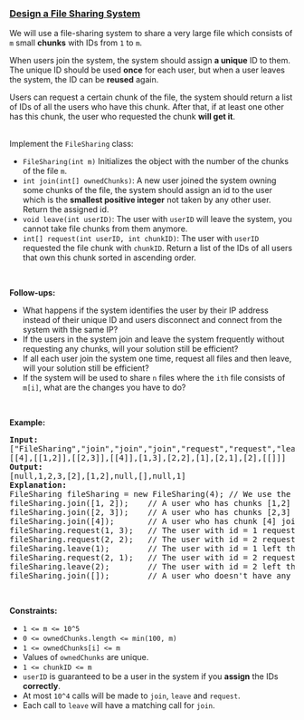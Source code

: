 ### [Design a File Sharing System](https://leetcode.com/problems/design-a-file-sharing-system)

<p>We will use a file-sharing system to share a very large file which consists of <code>m</code> small <b>chunks</b> with IDs from <code>1</code> to <code>m</code>.</p>

<p>When users join the system, the system should assign&nbsp;<b>a unique</b> ID to them. The unique ID should be used <b>once</b> for each user, but when a user leaves the system, the ID can be <b>reused</b> again.</p>

<p>Users can request a certain chunk of the file, the system should return a list of IDs of all the users who have this chunk. After that, if at least one other has this chunk, the user who requested the chunk <b>will get it</b>.</p>

<p><br />
Implement the <code>FileSharing</code> class:</p>

<ul>
	<li><code>FileSharing(int m)</code> Initializes the object with the number of the chunks of the file <code>m</code>.</li>
	<li><code>int join(int[] ownedChunks)</code>: A new user joined the system owning some chunks of the file, the system should assign an id to the user which is the <b>smallest positive integer</b> not taken by any other user. Return the assigned id.</li>
	<li><code>void leave(int userID)</code>: The user with <code>userID</code> will leave the system, you cannot take file chunks from them anymore.</li>
	<li><code>int[] request(int userID, int chunkID)</code>: The user with&nbsp;<code>userID</code> requested the file chunk with <code>chunkID</code>. Return a list of the IDs of all users that own this chunk sorted in ascending order.</li>
</ul>

<p>&nbsp;</p>

<p><b>Follow-ups:</b></p>

<ul>
	<li>What happens if the system identifies the user by their&nbsp;IP address instead of their unique ID and users disconnect and connect from the system with the same IP?</li>
	<li>If the users in the system join and leave the system frequently without requesting any chunks, will your solution still be efficient?</li>
	<li>If all each user join the system one time, request all files and then leave, will your solution still be efficient?</li>
	<li>If the system will be used to share <code>n</code> files where the <code>ith</code> file consists of <code>m[i]</code>, what are the changes you have to do?</li>
</ul>

<p>&nbsp;</p>
<p><strong>Example:</strong></p>

<pre>
<b>Input:</b>
[&quot;FileSharing&quot;,&quot;join&quot;,&quot;join&quot;,&quot;join&quot;,&quot;request&quot;,&quot;request&quot;,&quot;leave&quot;,&quot;request&quot;,&quot;leave&quot;,&quot;join&quot;]
[[4],[[1,2]],[[2,3]],[[4]],[1,3],[2,2],[1],[2,1],[2],[[]]]
<b>Output:</b>
[null,1,2,3,[2],[1,2],null,[],null,1]
<b>Explanation:</b>
FileSharing fileSharing = new FileSharing(4); // We use the system to share a file of 4 chunks.
fileSharing.join([1, 2]);    // A user who has chunks [1,2] joined the system, assign id = 1 to them and return 1.
fileSharing.join([2, 3]);    // A user who has chunks [2,3] joined the system, assign id = 2 to them and return 2.
fileSharing.join([4]);       // A user who has chunk [4] joined the system, assign id = 3 to them and return 3.
fileSharing.request(1, 3);   // The user with id = 1 requested the third file chunk, as only the user with id = 2 has the file, return [2] . Notice that user 1 now has chunks [1,2,3].
fileSharing.request(2, 2);   // The user with id = 2 requested the second file chunk, users with ids [1,2] have this chunk, thus we return [1,2]. We don&#39;t care if the user has the file and request it, we just return all the users that can give them the file.
fileSharing.leave(1);        // The user with id = 1 left the system, all the file chunks with them are no longer available for other users.
fileSharing.request(2, 1);   // The user with id = 2 requested the first file chunk, no one in the system has this chunk, we return empty list [].
fileSharing.leave(2);        // The user with id = 2 left the system, all the file chunks with them are no longer available for other users.
fileSharing.join([]);        // A user who doesn&#39;t have any chunks joined the system, assign id = 1 to them and return 1. Notice that ids 1 and 2 are free and we can reuse them.
</pre>

<p>&nbsp;</p>
<p><strong>Constraints:</strong></p>

<ul>
	<li><code>1 &lt;= m &lt;= 10^5</code></li>
	<li><code>0 &lt;=&nbsp;ownedChunks.length &lt;= min(100, m)</code></li>
	<li><code>1 &lt;= ownedChunks[i] &lt;= m</code></li>
	<li>Values of&nbsp;<code>ownedChunks</code> are unique.</li>
	<li><code>1 &lt;=&nbsp;chunkID &lt;= m</code></li>
	<li><code>userID</code> is guaranteed to be a user in the system if you <strong>assign</strong> the IDs <strong>correctly</strong>.&nbsp;</li>
	<li>At most <code>10^4</code>&nbsp;calls will be made to&nbsp;<code>join</code>,&nbsp;<code>leave</code>&nbsp;and&nbsp;<code>request</code>.</li>
	<li>Each call to <code>leave</code> will have a matching call for <code>join</code>.</li>
</ul>
